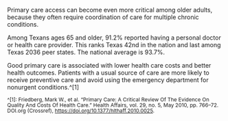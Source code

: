 Primary care access can become even more critical among older adults, because they often require coordination of care for multiple chronic conditions.  

Among Texans ages 65 and older, 91.2% reported having a personal doctor or health care provider. This ranks Texas 42nd in the nation and last among Texas 2036 peer states. The national average is 93.7%. 

Good primary care is associated with lower health care costs and better health outcomes. Patients with a usual source of care are more likely to receive preventive care and avoid using the emergency department for nonurgent conditions.^[1]

<span style="font-size:12px; line-height:1.1 !important">^[1]: Friedberg, Mark W., et al. “Primary Care: A Critical Review Of The Evidence On Quality And Costs Of Health Care.” Health Affairs, vol. 29, no. 5, May 2010, pp. 766–72. DOI.org (Crossref), https://doi.org/10.1377/hlthaff.2010.0025.
